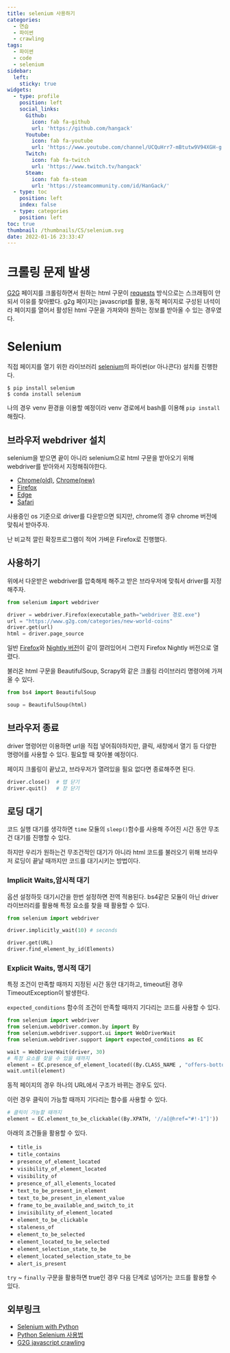 ```yaml
---
title: selenium 사용하기
categories:
  - 연습
  - 파이썬
  - crawling
tags:
  - 파이썬
  - code
  - selenium
sidebar:
  left:
    sticky: true
widgets:
  - type: profile
    position: left
    social_links:
      Github:
        icon: fab fa-github
        url: 'https://github.com/hangack'
      Youtube:
        icon: fab fa-youtube
        url: 'https://www.youtube.com/channel/UCQuHrr7-mBtutw9V94XGH-g'
      Twitch:
        icon: fab fa-twitch
        url: 'https://www.twitch.tv/hangack'
      Steam:
        icon: fab fa-steam
        url: 'https://steamcommunity.com/id/HanGack/'
  - type: toc
    position: left
    index: false
  - type: categories
    position: left
toc: true
thumbnail: /thumbnails/CS/selenium.svg
date: 2022-01-16 23:33:47
---
```

  
# 크롤링 문제 발생

[G2G](https://www.g2g.com/) 페이지를 크롤링하면서 원하는 html 구문이 [requests](https://docs.python-requests.org/en/latest/) 방식으로는 스크래핑이 안되서 이유를 찾아봤다.
g2g 페이지는 javascript를 활용, 동적 페이지로 구성된 녀석이라 페이지를 열어서 활성된 html 구문을 가져와야 원하는 정보를 받아올 수 있는 경우였다.


# Selenium

직접 페이지를 열기 위한 라이브러리 [selenium](https://www.selenium.dev/)의 파이썬(or 아나콘다) 설치를 진행한다.
```shell
$ pip install selenium
$ conda install selenium
```
나의 경우 venv 환경을 이용할 예정이라 venv 경로에서 bash를 이용해 `pip install` 해줬다.


## 브라우저 webdriver 설치

selenium을 받으면 끝이 아니라 selenium으로 html 구문을 받아오기 위해 webdriver를 받아와서 지정해줘야한다.

- [Chrome(old)](https://sites.google.com/a/chromium.org/chromedriver/downloads), [Chrome(new)](https://sites.google.com/chromium.org/driver/)
- [Firefox](https://github.com/mozilla/geckodriver/releases)
- [Edge](https://developer.microsoft.com/en-us/microsoft-edge/tools/webdriver/)
- [Safari](https://webkit.org/blog/6900/webdriver-support-in-safari-10/)

사용중인 os 기준으로 driver를 다운받으면 되지만, chrome의 경우 chrome 버전에 맞춰서 받아주자.

난 비교적 깔린 확장프로그램이 적어 가벼운 Firefox로 진행했다.


## 사용하기


위에서 다운받은 webdriver를 압축해제 해주고 받은 브라우저에 맞춰서 driver를 지정해주자.

```python
from selenium import webdriver

driver = webdriver.Firefox(executable_path="webdriver 경로.exe")
url = "https://www.g2g.com/categories/new-world-coins"
driver.get(url)
html = driver.page_source
```
일반 [Firefox](https://www.mozilla.org/ko/firefox/new/)와 [Nightly 버전](https://www.mozilla.org/ko/firefox/channel/desktop/)이 같이 깔려있어서 그런지 Firefox Nightly 버전으로 열렸다.



불러온 html 구문을 BeautifulSoup, Scrapy와 같은 크롤링 라이브러리 명령어에 가져올 수 있다.

```python
from bs4 import BeautifulSoup

soup = BeautifulSoup(html)
```


## 브라우저 종료

driver 명령어만 이용하면 url을 직접 넣어줘야하지만,
클릭, 새창에서 열기 등 다양한 명령어를 사용할 수 있다. 필요할 때 찾아볼 예정이다.

페이지 크롤링이 끝났고, 브라우저가 열려있을 필요 없다면 종료해주면 된다.

```python
driver.close()  # 탭 닫기
driver.quit()   # 창 닫기
```


## 로딩 대기

코드 실행 대기를 생각하면 `time` 모듈의 `sleep()`함수를 사용해 주어진 시간 동안 무조건 대기를 진행할 수 있다.

하지만 우리가 원하는건 무조건적인 대기가 아니라 html 코드를 불러오기 위해 브라우저 로딩이 끝날 때까지만 코드를 대기시키는 방법이다.


### Implicit Waits,암시적 대기

옵션 설정하듯 대기시간을 한번 설정하면 전역 적용된다.
bs4같은 모듈이 아닌 driver 라이브러리를 활용해 특정 요소를 찾을 때 활용할 수 있다.

```python
from selenium import webdriver

driver.implicitly_wait(10) # seconds

driver.get(URL)
driver.find_element_by_id(Elements)
```


### Explicit Waits, 명시적 대기

특정 조건이 만족할 때까지 지정된 시간 동안 대기하고, timeout된 경우 TimeoutException이 발생한다.

`expected_conditions` 함수의 조건이 만족할 때까지 기다리는 코드를 사용할 수 있다.

```python
from selenium import webdriver
from selenium.webdriver.common.by import By
from selenium.webdriver.support.ui import WebDriverWait
from selenium.webdriver.support import expected_conditions as EC

wait = WebDriverWait(driver, 30)
# 특정 요소를 찾을 수 있을 때까지
element = EC.presence_of_element_located((By.CLASS_NAME , "offers-bottom-attributes.offer__content-lower-items"))
wait.until(element)
```

동적 페이지의 경우 하나의 URL에서 구조가 바뀌는 경우도 있다.

이런 경우 클릭이 가능할 때까지 기다리는 함수를 사용할 수 있다.

```python
# 클릭이 가능할 때까지
element = EC.element_to_be_clickable((By.XPATH, '//a[@href="#!-1"]'))
```

아래의 조건들을 활용할 수 있다.

 - `title_is`
 - `title_contains`
 - `presence_of_element_located`
 - `visibility_of_element_located`
 - `visibility_of`
 - `presence_of_all_elements_located`
 - `text_to_be_present_in_element`
 - `text_to_be_present_in_element_value`
 - `frame_to_be_available_and_switch_to_it`
 - `invisibility_of_element_located`
 - `element_to_be_clickable`
 - `staleness_of`
 - `element_to_be_selected`
 - `element_located_to_be_selected`
 - `element_selection_state_to_be`
 - `element_located_selection_state_to_be`
 - `alert_is_present`

`try` ~ `finally` 구문을 활용하면 true인 경우 다음 단계로 넘어가는 코드를 활용할 수 있다.


## 외부링크
 - [Selenium with Python](https://selenium-python.readthedocs.io/)
 - [Python Selenium 사용법](https://greeksharifa.github.io/references/2020/10/30/python-selenium-usage/)
 - [G2G javascript crawling](https://stackoverflow.com/questions/68355161/an-error-occurred-while-parsing-the-page-python)